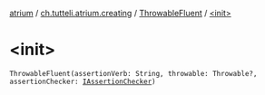 [atrium](../../index.md) / [ch.tutteli.atrium.creating](../index.md) / [ThrowableFluent](index.md) / [&lt;init&gt;](.)

# &lt;init&gt;

`ThrowableFluent(assertionVerb: String, throwable: Throwable?, assertionChecker: `[`IAssertionChecker`](../../ch.tutteli.atrium.checking/-i-assertion-checker/index.md)`)`
